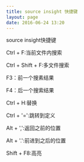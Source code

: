 ```yaml
---
title: source insight 快捷键
layout: page
date: 2016-06-24 13:20
---
```


source insight快捷键

Ctrl + F:当前文件内搜索

Ctrl + Shift + F:多文件搜索

F3：前一个搜素结果

F4：后一个搜索结果

Ctrl + H:替换

Ctrl + '=':跳转到定义

Alt + ',':返回之前的位置

Alt + '.':前进到之后的位置


Shift + F8:高亮
